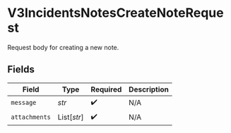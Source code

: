 # V3IncidentsNotesCreateNoteRequest

Request body for creating a new note.


## Fields

| Field              | Type               | Required           | Description        |
| ------------------ | ------------------ | ------------------ | ------------------ |
| `message`          | *str*              | :heavy_check_mark: | N/A                |
| `attachments`      | List[*str*]        | :heavy_check_mark: | N/A                |